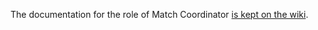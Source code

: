 The documentation for the role of Match Coordinator [is kept on the wiki](https://github.com/thomasleese/sr-match-coordinator/wiki).
